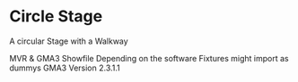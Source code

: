 # Circle Stage
A circular Stage with a Walkway

MVR & GMA3 Showfile
Depending on the software Fixtures might import as dummys
GMA3 Version 2.3.1.1
